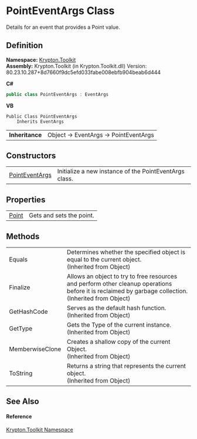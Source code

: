 # PointEventArgs Class


Details for an event that provides a Point value.



## Definition
**Namespace:** <a href="79d2eac2-21f4-54ff-7552-b20c33c30600.md">Krypton.Toolkit</a>  
**Assembly:** Krypton.Toolkit (in Krypton.Toolkit.dll) Version: 80.23.10.287+8d7660f9dc5efd033fabe008ebfb904beab6d444

**C#**
``` C#
public class PointEventArgs : EventArgs
```
**VB**
``` VB
Public Class PointEventArgs
	Inherits EventArgs
```

<table><tr><td><strong>Inheritance</strong></td><td>Object  →  EventArgs  →  PointEventArgs</td></tr>
</table>



## Constructors
<table>
<tr>
<td><a href="b99b1669-813e-a523-d178-6418962516d7.md">PointEventArgs</a></td>
<td>Initialize a new instance of the PointEventArgs class.</td></tr>
</table>

## Properties
<table>
<tr>
<td><a href="0b03bd8c-519e-7187-d925-df927f7d3e66.md">Point</a></td>
<td>Gets and sets the point.</td></tr>
</table>

## Methods
<table>
<tr>
<td>Equals</td>
<td>Determines whether the specified object is equal to the current object.<br />(Inherited from Object)</td></tr>
<tr>
<td>Finalize</td>
<td>Allows an object to try to free resources and perform other cleanup operations before it is reclaimed by garbage collection.<br />(Inherited from Object)</td></tr>
<tr>
<td>GetHashCode</td>
<td>Serves as the default hash function.<br />(Inherited from Object)</td></tr>
<tr>
<td>GetType</td>
<td>Gets the Type of the current instance.<br />(Inherited from Object)</td></tr>
<tr>
<td>MemberwiseClone</td>
<td>Creates a shallow copy of the current Object.<br />(Inherited from Object)</td></tr>
<tr>
<td>ToString</td>
<td>Returns a string that represents the current object.<br />(Inherited from Object)</td></tr>
</table>

## See Also


#### Reference
<a href="79d2eac2-21f4-54ff-7552-b20c33c30600.md">Krypton.Toolkit Namespace</a>  
